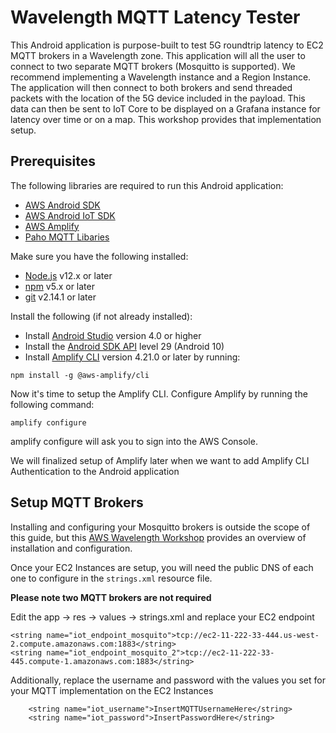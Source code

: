 # Wavelength MQTT Latency Tester

This Android application is purpose-built to test 5G roundtrip latency to EC2 MQTT brokers in a Wavelength zone. This application will all the user to connect to two separate MQTT brokers (Mosquitto is supported). We recommend implementing a Wavelength instance and a Region Instance.  The application will then connect to both brokers and send threaded packets with the location of the 5G device included in the payload.  This data can then be sent to IoT Core to be displayed on a Grafana instance for latency over time or on a map.  This workshop provides that implementation setup.  

## Prerequisites

The following libraries are required to run this Android application:
* [AWS Android SDK](https://github.com/aws-amplify/aws-sdk-android)
* [AWS Android IoT SDK](https://github.com/aws-amplify/aws-sdk-android/tree/main/aws-android-sdk-iot)
* [AWS Amplify](https://docs.amplify.aws/start/q/integration/android/)
* [Paho MQTT Libaries](https://repo.eclipse.org/content/repositories/paho-releases/org/eclipse/paho/org.eclipse.paho.android.service/)

Make sure you have the following installed: 

* [Node.js](https://nodejs.org/) v12.x or later
* [npm](https://www.npmjs.com/) v5.x or later
*  [git](https://git-scm.com/) v2.14.1 or later
   
Install the following (if not already installed):

* Install [Android Studio](https://developer.android.com/studio/index.html#downloads) version 4.0 or higher
* Install the [Android SDK API](https://developer.android.com/studio/releases/platforms) level 29 (Android 10)
* Install [Amplify CLI](https://docs.amplify.aws/cli/) version 4.21.0 or later by running:

```npm install -g @aws-amplify/cli```

Now it's time to setup the Amplify CLI. Configure Amplify by running the following command:

```amplify configure```

amplify configure will ask you to sign into the AWS Console.

We will finalized setup of Amplify later when we want to add Amplify CLI Authentication to the Android application

## Setup MQTT Brokers

Installing and configuring your Mosquitto brokers is outside the scope of this guide, but this [AWS Wavelength Workshop](https://studio.us-east-1.prod.workshops.aws/workshops/903b6952-004e-4a3e-b267-5bf129cea9b4#builds) provides an overview of installation and configuration.

Once your EC2 Instances are setup, you will need the public DNS of each one to configure in the ```strings.xml``` resource file.  

**Please note two MQTT brokers are not required**

Edit the app -> res -> values -> strings.xml and replace your EC2 endpoint

```
<string name="iot_endpoint_mosquito">tcp://ec2-11-222-33-444.us-west-2.compute.amazonaws.com:1883</string>
<string name="iot_endpoint_mosquito_2">tcp://ec2-11-222-33-445.compute-1.amazonaws.com:1883</string>
```

Additionally, replace the username and password with the values you set for your MQTT implementation on the EC2 Instances

```
    <string name="iot_username">InsertMQTTUsernameHere</string>
    <string name="iot_password">InsertPasswordHere</string>
```